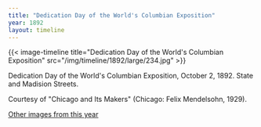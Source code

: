 ```yaml
---
title: "Dedication Day of the World's Columbian Exposition"
year: 1892
layout: timeline
---
```


{{< image-timeline title="Dedication Day of the World's Columbian Exposition" src="/img/timeline/1892/large/234.jpg" >}}


Dedication Day of the World's Columbian Exposition, October 2, 1892. State and Madision Streets. 

Courtesy of "Chicago and Its Makers" (Chicago: Felix Mendelsohn, 1929).  

[Other images from this year](/historical/timeline/1892)